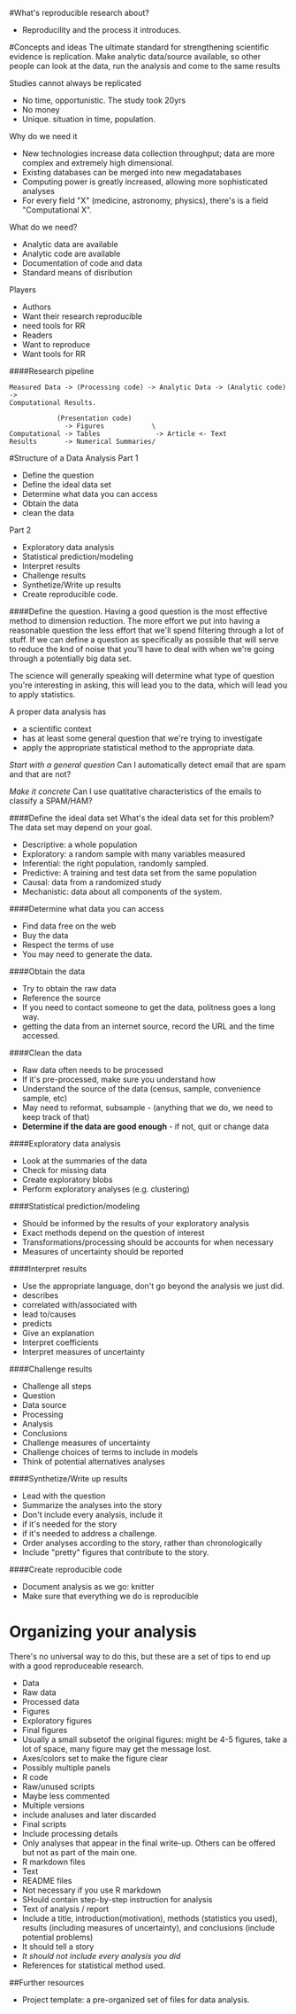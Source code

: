 #What's reproducible research about?
- Reproducility and the process it introduces.

#Concepts and ideas
The ultimate standard for strengthening scientific evidence is replication.
Make analytic data/source available, so other people can look at the data, run
the analysis and come to the same results

Studies cannot always be replicated
- No time, opportunistic. The study took 20yrs
- No money
- Unique. situation in time, population.

Why do we need it
- New technologies increase data collection throughput; data are more complex
  and extremely high dimensional.
- Existing databases can be merged into new megadatabases
- Computing power is greatly increased, allowing more sophisticated analyses
- For every field "X" (medicine, astronomy, physics), there's is a field
  "Computational X".

What do we need?
- Analytic data are available
- Analytic code are available
- Documentation of code and data
- Standard means of disribution

Players
- Authors
 - Want their research reproducible
 - need tools for RR
- Readers
 - Want to reproduce
 - Want tools for RR

####Research pipeline

```
Measured Data -> (Processing code) -> Analytic Data -> (Analytic code) ->
Computational Results.

            (Presentation code)
              -> Figures            \
Computational -> Tables              -> Article <- Text
Results       -> Numerical Summaries/
```

#Structure of a Data Analysis
Part 1
- Define the question
- Define the ideal data set
- Determine what data you can access
- Obtain the data
- clean the data

Part 2
- Exploratory data analysis
- Statistical prediction/modeling
- Interpret results
- Challenge results
- Synthetize/Write up results
- Create reproducible code.

####Define the question.
Having a good question is the most effective method to dimension reduction. The more
effort we put into having a reasonable question the less effort that we'll spend
filtering through a lot of stuff. If we can define a question as specifically
as possible that will serve to reduce the knd of noise that you'll have to deal
with when we're going through a potentially big data set.

The science will generally speaking will determine what type of question you're
interesting in asking, this will lead you to the data, which will lead you to
apply statistics.

A proper data analysis has
- a scientific context 
- has at least some general question that we're trying to investigate
- apply the appropriate statistical method to the appropriate data.

*Start with a general question*
Can I automatically detect email that are spam and that are not?

*Make it concrete*
Can I use quatitative characteristics of the emails to classify a SPAM/HAM?

####Define the ideal data set
What's the ideal data set for this problem? The data set may depend on your
goal.
- Descriptive: a whole population
- Exploratory: a random sample with many variables measured
- Inferential: the right population, randomly sampled.
- Predictive: A training and test data set from the same population
- Causal: data from a randomized study
- Mechanistic: data about all components of the system.

####Determine what data you can access
- Find data free on the web
- Buy the data
 - Respect the terms of use
- You may need to generate the data.

####Obtain the data
- Try to obtain the raw data
- Reference the source
- If you need to contact someone to get the data, politness goes a long way.
- getting the data from an internet source, record the URL and the time
  accessed.

####Clean the data
- Raw data often needs to be processed
- If it's pre-processed, make sure you understand how
- Understand the source of the data (census, sample, convenience sample, etc)
- May need to reformat, subsample - (anything that we do, we need to keep track
  of that)
- **Determine if the data are good enough** - if not, quit or change data

####Exploratory data analysis
- Look at the summaries of the data
- Check for missing data
- Create exploratory blobs
- Perform exploratory analyses (e.g. clustering)

####Statistical prediction/modeling
- Should be informed by the results of your exploratory analysis
- Exact methods depend on the question of interest
- Transformations/processing should be accounts for when necessary
- Measures of uncertainty should be reported

####Interpret results
- Use the appropriate language, don't go beyond the analysis we just did.
 - describes
 - correlated with/associated with
 - lead to/causes
 - predicts
- Give an explanation
- Interpret coefficients
- Interpret measures of uncertainty

####Challenge results
- Challenge all steps
 - Question
 - Data source
 - Processing
 - Analysis
 - Conclusions
- Challenge measures of uncertainty
- Challenge choices of terms to include in models
- Think of potential alternatives analyses

####Synthetize/Write up results
- Lead with the question
- Summarize the analyses into the story
- Don't include every analysis, include it
 - if it's needed for the story
 - if it's needed to address a challenge.
- Order analyses according to the story, rather than chronologically
- Include "pretty" figures that contribute to the story.

####Create reproducible code
- Document analysis as we go: knitter
- Make sure that everything we do is reproducible

# Organizing your analysis
There's no universal way to do this, but these are a set of tips to end up with
a good reproduceable research.

- Data
 - Raw data
 - Processed data
- Figures
 - Exploratory figures
 - Final figures
  - Usually a small subsetof the original figures: might be 4-5 figures, take
    a lot of space, many figure may get the message lost.
  - Axes/colors set to make the figure clear
  - Possibly multiple panels
- R code
 - Raw/unused scripts
  - Maybe less commented
  - Multiple versions
  - include analuses and later discarded
 - Final scripts
  - Include processing details
  - Only analyses that appear in the final write-up. Others can be offered but
    not as part of the main one.
 - R markdown files
- Text
 - README files
  - Not necessary if you use R markdown
  - SHould contain step-by-step instruction for analysis
 - Text of analysis / report
  - Include a title, introduction(motivation), methods (statistics you used),
    results (including measures of uncertainty), and conclusions (include
    potential problems)
  - It should tell a story
  - *It should not include every analysis you did*
  - References for statistical method used.

##Further resources
- Project template: a pre-organized set of files for data analysis.
